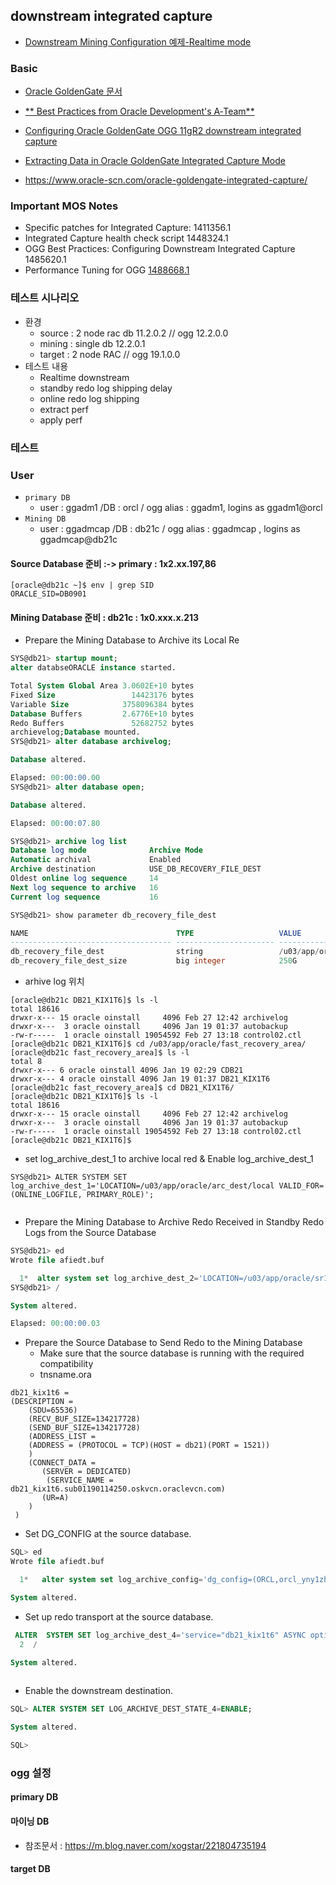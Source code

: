 ## downstream integrated capture
* [Downstream Mining Configuration 예제-Realtime mode](https://docs.oracle.com/goldengate/c1230/gg-winux/GGODB/example-downstream-mining-configuration.htm#GGODB-GUID-41D56EB7-0C14-438C-8791-8F93CB0DCAF8)
### Basic 
* [Oracle GoldenGate 문서](https://docs.oracle.com/en/middleware/goldengate/index.html)
* [** Best Practices from Oracle Development's A‑Team**](https://www.ateam-oracle.com/oracle-goldengate-best-practice-goldengate-downstream-extract-with-oracle-data-guard)
* [Configuring Oracle GoldenGate OGG 11gR2 downstream integrated capture](https://gjilevski.com/2012/10/31/configuring-oracle-goldengate-ogg-11gr2-downstream-integrated-capture/)

* [Extracting Data in Oracle GoldenGate Integrated Capture Mode](https://www.oracle.com/technetwork/database/availability/8398-goldengate-integrated-capture-1888658.pdf)
* https://www.oracle-scn.com/oracle-goldengate-integrated-capture/

### Important MOS Notes
* Specific patches for Integrated Capture: 1411356.1
* Integrated Capture health check script 1448324.1
* OGG Best Practices: Configuring Downstream Integrated Capture 1485620.1
* Performance Tuning for OGG [1488668.1](https://mosemp.us.oracle.com/epmos/faces/DocumentDisplay?_afrLoop=540428795909541&id=1488668.1&_adf.ctrl-state=nrjz6fd9l_229)

### 테스트 시나리오 
* 환경
  * source : 2 node rac db 11.2.0.2   // ogg 12.2.0.0
  * mining : single db 12.2.0.1        
  * target : 2 node RAC               // ogg 19.1.0.0
 * 테스트 내용
   * Realtime downstream
   * standby redo log shipping delay
   * online redo log shipping
   * extract perf
   * apply perf
### 테스트

### User
* ``primary DB``
  * user : ggadm1 /DB :  orcl  / ogg alias : ggadm1, logins as  ggadm1@orcl
* ``Mining DB``
  * user : ggadmcap   /DB :  db21c  / ogg alias : ggadmcap , logins as  ggadmcap@db21c
#### Source Database 준비 :-> primary : 1x2.xx.197,86
```
[oracle@db21c ~]$ env | grep SID
ORACLE_SID=DB0901
```
#### Mining Database 준비 : db21c :  1x0.xxx.x.213

* Prepare the Mining Database to Archive its Local Re

```sql
SYS@db21> startup mount;
alter databseORACLE instance started.

Total System Global Area 3.0602E+10 bytes
Fixed Size                 14423176 bytes
Variable Size            3758096384 bytes
Database Buffers         2.6776E+10 bytes
Redo Buffers               52682752 bytes
archievelog;Database mounted.
SYS@db21> alter database archivelog;

Database altered.

Elapsed: 00:00:00.00
SYS@db21> alter database open;

Database altered.

Elapsed: 00:00:07.80

SYS@db21> archive log list
Database log mode              Archive Mode
Automatic archival             Enabled
Archive destination            USE_DB_RECOVERY_FILE_DEST
Oldest online log sequence     14
Next log sequence to archive   16
Current log sequence           16

SYS@db21> show parameter db_recovery_file_dest

NAME                                 TYPE                   VALUE
------------------------------------ ---------------------- ------------------------------
db_recovery_file_dest                string                 /u03/app/oracle/fast_recovery_area
db_recovery_file_dest_size           big integer            250G

```

* arhive log 위치

```
[oracle@db21c DB21_KIX1T6]$ ls -l
total 18616
drwxr-x--- 15 oracle oinstall     4096 Feb 27 12:42 archivelog
drwxr-x---  3 oracle oinstall     4096 Jan 19 01:37 autobackup
-rw-r-----  1 oracle oinstall 19054592 Feb 27 13:18 control02.ctl
[oracle@db21c DB21_KIX1T6]$ cd /u03/app/oracle/fast_recovery_area/
[oracle@db21c fast_recovery_area]$ ls -l
total 8
drwxr-x--- 6 oracle oinstall 4096 Jan 19 02:29 CDB21
drwxr-x--- 4 oracle oinstall 4096 Jan 19 01:37 DB21_KIX1T6
[oracle@db21c fast_recovery_area]$ cd DB21_KIX1T6/
[oracle@db21c DB21_KIX1T6]$ ls -l
total 18616
drwxr-x--- 15 oracle oinstall     4096 Feb 27 12:42 archivelog
drwxr-x---  3 oracle oinstall     4096 Jan 19 01:37 autobackup
-rw-r-----  1 oracle oinstall 19054592 Feb 27 13:18 control02.ctl
[oracle@db21c DB21_KIX1T6]$

```


* set log_archive_dest_1 to archive local red & Enable log_archive_dest_1
```
SYS@db21> ALTER SYSTEM SET log_archive_dest_1='LOCATION=/u03/app/oracle/arc_dest/local VALID_FOR=(ONLINE_LOGFILE, PRIMARY_ROLE)';


```

* Prepare the Mining Database to Archive Redo Received in Standby Redo Logs from the Source Database

```sql
SYS@db21> ed
Wrote file afiedt.buf

  1*  alter system set log_archive_dest_2='LOCATION=/u03/app/oracle/sr1_orcl, VALID_FOR=(STANDBY_LOGFILE,PRIMARY_ROLE)'
SYS@db21> /

System altered.

Elapsed: 00:00:00.03
```

* Prepare the Source Database to Send Redo to the Mining Database
  *  Make sure that the source database is running with the required compatibility
  *  tnsname.ora
 
 ```
 db21_kix1t6 =
 (DESCRIPTION =
     (SDU=65536)
     (RECV_BUF_SIZE=134217728)
     (SEND_BUF_SIZE=134217728)
     (ADDRESS_LIST =
     (ADDRESS = (PROTOCOL = TCP)(HOST = db21)(PORT = 1521))
     )
     (CONNECT_DATA =
        (SERVER = DEDICATED)
         (SERVICE_NAME = db21_kix1t6.sub01190114250.oskvcn.oraclevcn.com)
        (UR=A)
     )
  )

 ```
  *  Set DG_CONFIG at the source database.

```sql
SQL> ed
Wrote file afiedt.buf

  1*   alter system set log_archive_config='dg_config=(ORCL,orcl_yny1zh,orcl_yny166, db21_kix1t6)';

System altered.

```
  *  Set up redo transport at the source database.
  
```sql
 ALTER  SYSTEM SET log_archive_dest_4='service="db21_kix1t6" ASYNC optional db_unique_name="db21_kix1t6" valid_for=(online_logfile,primary_roles)'
  2  /

System altered.
  
```
    
  *  Enable the downstream destination.
    
```sql
SQL> ALTER SYSTEM SET LOG_ARCHIVE_DEST_STATE_4=ENABLE;

System altered.

SQL>

```

### ogg 설정

#### primary DB
#### 마이닝 DB
* 참조문서 : https://m.blog.naver.com/xogstar/221804735194
#### target DB
